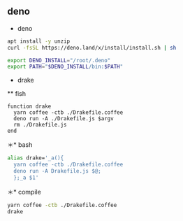 ## deno

* deno

```bash
apt install -y unzip
curl -fsSL https://deno.land/x/install/install.sh | sh

export DENO_INSTALL="/root/.deno" 
export PATH="$DENO_INSTALL/bin:$PATH"
```

* drake

** fish

```fish
function drake
  yarn coffee -ctb ./Drakefile.coffee
  deno run -A ./Drakefile.js $argv
  rm ./Drakefile.js
end
```

＊* bash

```bash
alias drake='_a(){
  yarn coffee -ctb ./Drakefile.coffee
  deno run -A Drakefile.js $@;
  };_a $1'
```

＊* compile

```bash
yarn coffee -ctb ./Drakefile.coffee
drake
```
